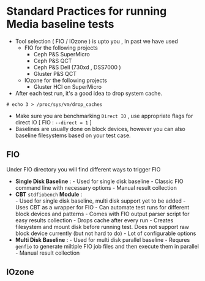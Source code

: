 # Standard Practices for running Media baseline tests
- Tool selection ( FIO / IOzone ) is upto you , In past we have used
	- FIO for the following projects
		- Ceph P&S SuperMicro
		- Ceph P&S QCT
		- Ceph P&S Dell (730xd , DSS7000 )
		- Gluster P&S QCT
	- IOzone for the following projects
		- Gluster HCI on SuperMicro
- After each test run, it's a good idea to drop system cache.
```
# echo 3 > /proc/sys/vm/drop_caches
```
- Make sure you are benchmarking ``Direct IO`` , use appropriate flags for direct IO [ FIO : ``--direct = 1`` ]
- Baselines are usually done on block devices, however you can also baseline filesystems based on your test case.

## FIO
Under FIO directory you will find different ways to trigger FIO
- **Single Disk Baseline** : 
       - Used for single disk baseline
       - Classic FIO command line with necessary options
       - Manual result collection
- **CBT** ``stdfiobench`` **Module** :  
       - Used for single disk baseline, multi disk support yet to be added
       - Uses CBT as a wrapper for FIO
       - Can automate test runs for different block devices and patterns
       - Comes with FIO output parser script for easy results collection
       - Drops cache after every run
       - Creates filesystem and mount disk before running test. Does not support raw block device currently (but not hard to do)
       - Lot of configurable options 
- **Multi Disk Baseline** : 
       - Used for multi disk parallel baseline
       - Requres ``genfio`` to generate miltiple FIO job files and then execute them in parallel
       - Manual result collection


## IOzone

